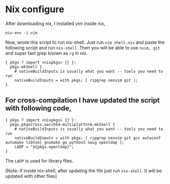 # Nix configure
After downloading nix, I installed vim inside nix,
```
nix-env -i vim
```


Now, wrote this script to run nix-shell. Just run `vim shell.nix` and paste the following script and run `nix-shell`. Then you will be able to use `nvim, git` and super fast grep known as `rg` in nix.
```
{ pkgs ? import <nixpkgs> {} }:
  pkgs.mkShell {
    # nativeBuildInputs is usually what you want -- tools you need to run
    nativeBuildInputs = with pkgs; [ ripgrep neovim git ];
}
```


## For cross-compilation I have updated the script with following code,
```
{ pkgs ? import <nixpkgs> {} }:
  pkgs.pkgsCross.aarch64-multiplatform.mkShell {
    # nativeBuildInputs is usually what you want -- tools you need to run
    nativeBuildInputs = with pkgs; [ ripgrep neovim git gcc autoconf automake libtool gnumake go python3 swig openldap ];
    LADP = "${pkgs.openldap}";
}
```
The `LADP` is used for library files.

[Note: if inside nix-shell, after updating the file just run `nix-shell`. It will be updated with other files]
